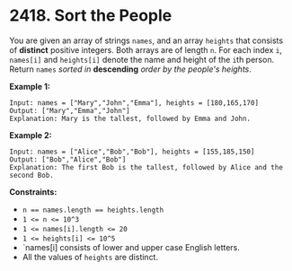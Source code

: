 # 2418. Sort the People
You are given an array of strings `names`, and an array `heights` that consists of **distinct** positive integers. Both arrays are of length `n`. For each index `i`, `names[i]` and `heights[i]` denote the name and height of the `i`th person. Return `names` *sorted in* **descending** *order by the people's heights*.

**Example 1:**
```
Input: names = ["Mary","John","Emma"], heights = [180,165,170]
Output: ["Mary","Emma","John"]
Explanation: Mary is the tallest, followed by Emma and John.
```

**Example 2:**
```
Input: names = ["Alice","Bob","Bob"], heights = [155,185,150]
Output: ["Bob","Alice","Bob"]
Explanation: The first Bob is the tallest, followed by Alice and the second Bob.
```

**Constraints:**
- `n == names.length == heights.length`
- `1 <= n <= 10^3`
- `1 <= names[i].length <= 20`
- `1 <= heights[i] <= 10^5`
- `names[i] consists of lower and upper case English letters.
- All the values of `heights` are distinct.
